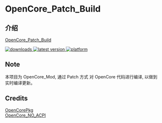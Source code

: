 # OpenCore_Patch_Build

## 介绍  
[OpenCore_Patch_Build](https://github.com/wjz304/OpenCore_Patch_Build)

<!-- downloads -->
<a href="https://github.com/wjz304/OpenCore_Patch_Build/releases">
<img src="https://img.shields.io/github/downloads/wjz304/OpenCore_Patch_Build/total.svg?style=flat" alt="downloads"/>
</a>
<!-- version -->
<a href="https://github.com/wjz304/OpenCore_Patch_Build/releases">
<img src="https://img.shields.io/github/release-pre/wjz304/OpenCore_Patch_Build.svg?style=flat" alt="latest version"/>
</a>
<!-- platform -->
<a href="https://github.com/wjz304/OpenCore_Patch_Build">
<img src="https://img.shields.io/badge/platform-macOS-lightgrey.svg?style=flat" alt="platform"/>
</a>

## Note  
本项目为 OpenCore_Mod, 通过 Patch 方式 对 OpenCore 代码进行编译, 以做到实时编译更新。  

## Credits  
[OpenCorePkg](https://github.com/acidanthera/OpenCorePkg)  
[OpenCore_NO_ACPI](https://gitee.com/btwise/OpenCore_NO_ACPI)  

